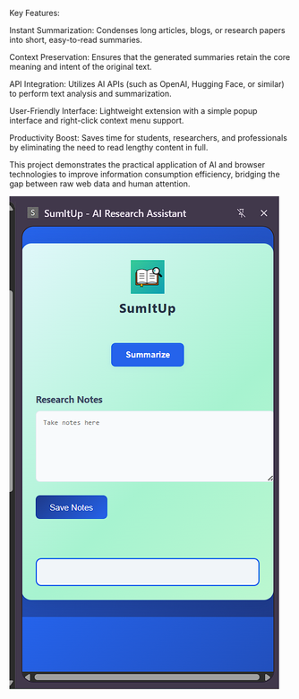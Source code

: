 Key Features:

Instant Summarization: Condenses long articles, blogs, or research papers into short, easy-to-read summaries.

Context Preservation: Ensures that the generated summaries retain the core meaning and intent of the original text.

API Integration: Utilizes AI APIs (such as OpenAI, Hugging Face, or similar) to perform text analysis and summarization.

User-Friendly Interface: Lightweight extension with a simple popup interface and right-click context menu support.

Productivity Boost: Saves time for students, researchers, and professionals by eliminating the need to read lengthy content in full.

This project demonstrates the practical application of AI and browser technologies to improve information consumption efficiency, bridging the gap between raw web data and human attention.


![Screenshot](https://github.com/AnubhavRishav/Sum-IT-Up/blob/master/Screenshot%202025-09-01%20151628.png)
